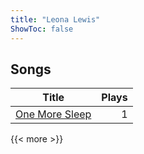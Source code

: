 ```yaml
---
title: "Leona Lewis"
ShowToc: false
---
```


## Songs
Title | Plays 
----- | -----: 
[One More Sleep](/songs/one-more-sleep) | 1

{{< more >}}